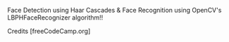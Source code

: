 Face Detection using Haar Cascades & Face Recognition using OpenCV's LBPHFaceRecognizer algorithm!!

Credits [freeCodeCamp.org]
